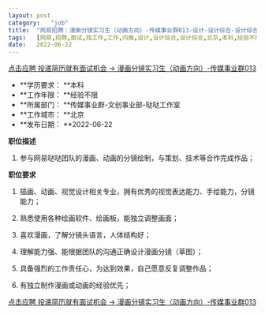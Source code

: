 ```yaml
---
layout:	post
category:	"job"
title:	"网易招聘：漫画分镜实习生（动画方向）-传媒事业群013-设计-设计综合-设计综合-北京本科经验不限"
tags:	[网易,招聘,面试,找工作,工作,内推,设计,设计综合,设计综合,北京,本科,经验不限]
date:	2022-06-22
---
```


[点击应聘 投递简历就有面试机会 ->  漫画分镜实习生（动画方向）-传媒事业群013](http://mobile.bole.netease.com/bole/boleDetail?id=39038&employeeId=346f03c3cda5f04c&key=all)



- **学历要求： **本科
- **工作年限： **经验不限
- **所属部门： **传媒事业群-文创事业部-哒哒工作室
- **工作城市： **北京
- **发布日期： **2022-06-22



**职位描述**

1. 参与网易哒哒团队的漫画、动画的分镜绘制，与策划、技术等合作完成作品；



**职位要求**

1. 插画、动画、视觉设计相关专业，拥有优秀的视觉表达能力、手绘能力，分镜能力；

2. 熟悉使用各种绘画软件、绘画板，能独立调整画面；

3. 喜欢漫画，了解分镜头语言，人体结构好；

4. 理解能力强、能根据团队的沟通正确设计漫画分镜（草图）；

5. 具备强烈的工作责任心，为达到效果，自己愿意反复调整作品；

6. 有独立制作漫画或动画的经验优先；



[点击应聘 投递简历就有面试机会 ->  漫画分镜实习生（动画方向）-传媒事业群013](http://mobile.bole.netease.com/bole/boleDetail?id=39038&employeeId=346f03c3cda5f04c&key=all)